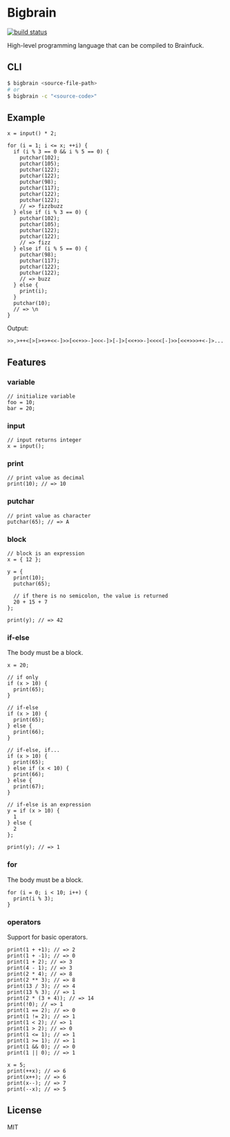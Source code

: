 # Bigbrain

[![build status](https://github.com/dqn/bigbrain/workflows/build/badge.svg)](https://github.com/dqn/bigbrain/actions)

High-level programming language that can be compiled to Brainfuck.

## CLI

```bash
$ bigbrain <source-file-path>
# or
$ bigbrain -c "<source-code>"
```

## Example

```
x = input() * 2;

for (i = 1; i <= x; ++i) {
  if (i % 3 == 0 && i % 5 == 0) {
    putchar(102);
    putchar(105);
    putchar(122);
    putchar(122);
    putchar(98);
    putchar(117);
    putchar(122);
    putchar(122);
    // => fizzbuzz
  } else if (i % 3 == 0) {
    putchar(102);
    putchar(105);
    putchar(122);
    putchar(122);
    // => fizz
  } else if (i % 5 == 0) {
    putchar(98);
    putchar(117);
    putchar(122);
    putchar(122);
    // => buzz
  } else {
    print(i);
  }
  putchar(10);
  // => \n
}
```

Output:

```
>>,>++<[>[>+>+<<-]>>[<<+>>-]<<<-]>[-]>[<<+>>-]<<<<[-]>>[<<+>>>+<-]>...
```

## Features

### variable

```
// initialize variable
foo = 10;
bar = 20;
```

### input

```
// input returns integer
x = input();
```

### print

```
// print value as decimal
print(10); // => 10
```

### putchar

```
// print value as character
putchar(65); // => A
```

### block

```
// block is an expression
x = { 12 };

y = {
  print(10);
  putchar(65);

  // if there is no semicolon, the value is returned
  20 + 15 + 7
};

print(y); // => 42
```

### if-else

The body must be a block.

```
x = 20;

// if only
if (x > 10) {
  print(65);
}

// if-else
if (x > 10) {
  print(65);
} else {
  print(66);
}

// if-else, if...
if (x > 10) {
  print(65);
} else if (x < 10) {
  print(66);
} else {
  print(67);
}

// if-else is an expression
y = if (x > 10) {
  1
} else {
  2
};

print(y); // => 1
```

### for

The body must be a block.

```
for (i = 0; i < 10; i++) {
  print(i % 3);
}
```

### operators

Support for basic operators.

```
print(1 + +1); // => 2
print(1 + -1); // => 0
print(1 + 2); // => 3
print(4 - 1); // => 3
print(2 * 4); // => 8
print(2 ** 3); // => 8
print(13 / 3); // => 4
print(13 % 3); // => 1
print(2 * (3 + 4)); // => 14
print(!0); // => 1
print(1 == 2); // => 0
print(1 != 2); // => 1
print(1 < 2); // => 1
print(1 > 2); // => 0
print(1 <= 1); // => 1
print(1 >= 1); // => 1
print(1 && 0); // => 0
print(1 || 0); // => 1

x = 5;
print(++x); // => 6
print(x++); // => 6
print(x--); // => 7
print(--x); // => 5
```

## License

MIT
